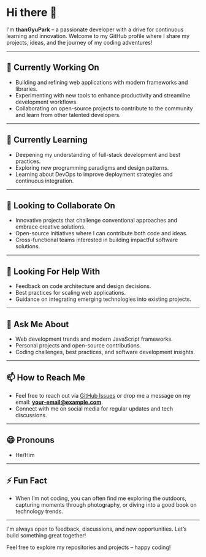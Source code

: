 # Hi there 👋

I'm **thanGyuPark** – a passionate developer with a drive for continuous learning and innovation. Welcome to my GitHub profile where I share my projects, ideas, and the journey of my coding adventures!

---

## 🔭 Currently Working On
- Building and refining web applications with modern frameworks and libraries.
- Experimenting with new tools to enhance productivity and streamline development workflows.
- Collaborating on open-source projects to contribute to the community and learn from other talented developers.

---

## 🌱 Currently Learning
- Deepening my understanding of full-stack development and best practices.
- Exploring new programming paradigms and design patterns.
- Learning about DevOps to improve deployment strategies and continuous integration.

---

## 👯 Looking to Collaborate On
- Innovative projects that challenge conventional approaches and embrace creative solutions.
- Open-source initiatives where I can contribute both code and ideas.
- Cross-functional teams interested in building impactful software solutions.

---

## 🤔 Looking For Help With
- Feedback on code architecture and design decisions.
- Best practices for scaling web applications.
- Guidance on integrating emerging technologies into existing projects.

---

## 💬 Ask Me About
- Web development trends and modern JavaScript frameworks.
- Personal projects and open-source contributions.
- Coding challenges, best practices, and software development insights.

---

## 📫 How to Reach Me
- Feel free to reach out via [GitHub Issues](https://github.com/thanGyuPark) or drop me a message on my email: **your-email@example.com**.
- Connect with me on social media for regular updates and tech discussions.

---

## 😄 Pronouns
- He/Him

---

## ⚡ Fun Fact
- When I’m not coding, you can often find me exploring the outdoors, capturing moments through photography, or diving into a good book on technology trends.

---

I'm always open to feedback, discussions, and new opportunities. Let’s build something great together!

Feel free to explore my repositories and projects – happy coding!
